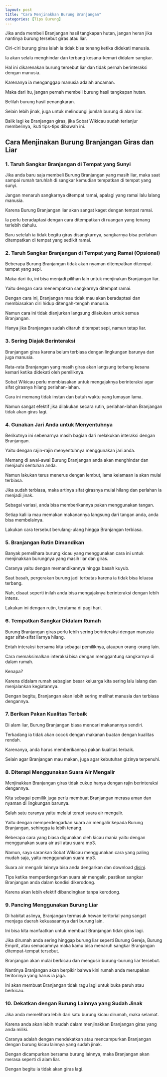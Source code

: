 ```yaml
---
layout: post
title: "Cara Menjinakkan Burung Branjangan"
categories: [Tips Burung]
---
```


Jika anda membeli Branjangan hasil tangkapan hutan, jangan heran jika nantinya burung tersebut giras atau liar.

Ciri-ciri burung giras ialah ia tidak bisa tenang ketika didekati manusia.

Ia akan selalu menghindar dan terbang kesana-kemari didalam sangkar.

Hal ini dikarenakan burung tersebut liar dan tidak pernah berinteraksi dengan manusia.

Karenanya ia menganggap manusia adalah ancaman.

Maka dari itu, jangan pernah membeli burung hasil tangkapan hutan.

Belilah burung hasil penangkaran.

Selain lebih jinak, juga untuk melindungi jumlah burung di alam liar.

Balik lagi ke Branjangan giras, jika Sobat Wikicau sudah terlanjur membelinya, ikuti tips-tips dibawah ini.

## Cara Menjinakan Burung Branjangan Giras dan Liar

### 1. Taruh Sangkar Branjangan di Tempat yang Sunyi

Jika anda baru saja membeli Burung Branjangan yang masih liar, maka saat sampai rumah taruhlah di sangkar kemudian tempatkan di tempat yang sunyi.

Jangan menaruh sangkarnya ditempat ramai, apalagi yang ramai lalu lalang manusia.

Karena Burung Branjangan liar akan sangat kaget dengan tempat ramai.

Ia perlu beradaptasi dengan cara ditempatkan di ruangan yang tenang terlebih dahulu.

Baru setelah ia tidak begitu giras disangkarnya, sangkarnya bisa perlahan ditempatkan di tempat yang sedikit ramai.

### 2. Taruh Sangkar Branjangan di Tempat yang Ramai (Opsional)

Beberapa Burung Branjangan tidak akan nyaman ditempatkan ditempat-tempat yang sepi.

Maka dari itu, ini bisa menjadi pilihan lain untuk menjinakan Branjangan liar.

Yaitu dengan cara menempatkan sangkarnya ditempat ramai.

Dengan cara ini, Branjangan mau tidak mau akan beradaptasi dan membiasakan diri hidup ditengah-tengah manusia.

Namun cara ini tidak dianjurkan langsung dilakukan untuk semua Branjangan.

Hanya jika Branjangan sudah ditaruh ditempat sepi, namun tetap liar.

### 3. Sering Diajak Berinteraksi

Branjangan giras karena belum terbiasa dengan lingkungan barunya dan juga manusia.

Rata-rata Branjangan yang masih giras akan langsung terbang kesana kemari ketika didekati oleh pemiliknya.

Sobat Wikicau perlu membiasakan untuk mengajaknya berinteraksi agar sifat girasnya hilang perlahan-lahan.

Cara ini memang tidak instan dan butuh waktu yang lumayan lama.

Namun sangat efektif jika dilakukan secara rutin, perlahan-lahan Branjangan tidak akan giras lagi.

### 4. Gunakan Jari Anda untuk Menyentuhnya

Berikutnya ini sebenarnya masih bagian dari melakukan interaksi dengan Branjangan.

Yaitu dengan rajin-rajin menyentuhnya menggunakan jari anda.

Memang di awal-awal Burung Branjangan anda akan menghindar dan menjauhi sentuhan anda.

Namun lakukan terus menerus dengan lembut, lama kelamaan ia akan mulai terbiasa.

Jika sudah terbiasa, maka artinya sifat girasnya mulai hilang dan perlahan ia menjadi jinak.

Sebagai variasi, anda bisa memberikannya pakan menggunakan tangan.

Setiap kali ia mau memakan makanannya langsung dari tangan anda, anda bisa membelainya.

Lakukan cara tersebut berulang-ulang hingga Branjangan terbiasa.

### 5. Branjangan Rutin Dimandikan

Banyak pemelihara burung kicau yang menggunakan cara ini untuk menjinakkan burungnya yang masih liar dan giras.

Caranya yaitu dengan memandikannya hingga basah kuyub.

Saat basah, pergerakan burung jadi terbatas karena ia tidak bisa leluasa terbang.

Nah, disaat seperti inilah anda bisa mengajaknya berinteraksi dengan lebih intens.

Lakukan ini dengan rutin, terutama di pagi hari.

### 6. Tempatkan Sangkar Didalam Rumah

Burung Branjangan giras perlu lebih sering berinteraksi dengan manusia agar sifat-sifat liarnya hilang.

Entah interaksi bersama kita sebagai pemiliknya, ataupun orang-orang lain.

Cara memaksimalkan interaksi bisa dengan menggantung sangkarnya di dalam rumah.

Kenapa?

Karena didalam rumah sebagian besar keluarga kita sering lalu lalang dan menjalankan kegiatannya.

Dengan begitu, Branjangan akan lebih sering melihat manusia dan terbiasa dengannya.

### 7. Berikan Pakan Kualitas Terbaik

Di alam liar, Burung Branjangan biasa mencari makanannya sendiri.

Terkadang ia tidak akan cocok dengan makanan buatan dengan kualitas rendah.

Karenanya, anda harus memberikannya pakan kualitas terbaik.

Selain agar Branjangan mau makan, juga agar kebutuhan gizinya terpenuhi.

### 8. Diterapi Menggunakan Suara Air Mengalir

Menjinakkan Branjangan giras tidak cukup hanya dengan rajin berinteraksi dengannya.

Kita sebagai pemilik juga perlu membuat Branjangan merasa aman dan nyaman di lingkungan barunya.

Salah satu caranya yaitu melalui terapi suara air mengalir.

Yaitu dengan memperdengarkan suara air mengalir kepada Burung Branjangan, sehingga ia lebih tenang.

Beberapa cara yang biasa digunakan oleh kicau mania yaitu dengan menggunakan suara air asli atau suara mp3.

Namun, saya sarankan Sobat Wikicau menggunakan cara yang paling mudah saja, yaitu menggunakan suara mp3.

Suara air mengalir lainnya bisa anda dengarkan dan download [disini](https://wikicau.com/suara-air-mengalir/).

Tips ketika memperdengarkan suara air mengalir, pastikan sangkar Branjangan anda dalam kondisi dikerodong.

Karena akan lebih efektif dibandingkan tanpa kerodong.

### 9. Pancing Menggunakan Burung Liar

Di habitat aslinya, Branjangan termasuk hewan teritorial yang sangat menjaga daerah kekuasaannya dari burung lain.

Ini bisa kita manfaatkan untuk membuat Branjangan tidak giras lagi.

Jika dirumah anda sering hinggap burung liar seperti Burung Gereja, Burung Emprit, atau semacamnya maka kamu bisa menaruh sangkar Branjangan ditempat-tempat tersebut.

Branjangan akan mulai berkicau dan mengusir burung-burung liar tersebut.

Nantinya Branjangan akan berpikir bahwa kini rumah anda merupakan teritorinya yang harus ia jaga.

Ini akan membuat Branjangan tidak ragu lagi untuk buka paruh atau berkicau.

### 10. Dekatkan dengan Burung Lainnya yang Sudah Jinak

Jika anda memelihara lebih dari satu burung kicau dirumah, maka selamat.

Karena anda akan lebih mudah dalam menjinakkan Branjangan giras yang anda miliki.

Caranya adalah dengan mendekatkan atau mencampurkan Branjangan dengan burung kicau lainnya yang sudah jinak.

Dengan dicampurkan bersama burung lainnya, maka Branjangan akan merasa seperti di alam liar.

Dengan begitu ia tidak akan giras lagi.
